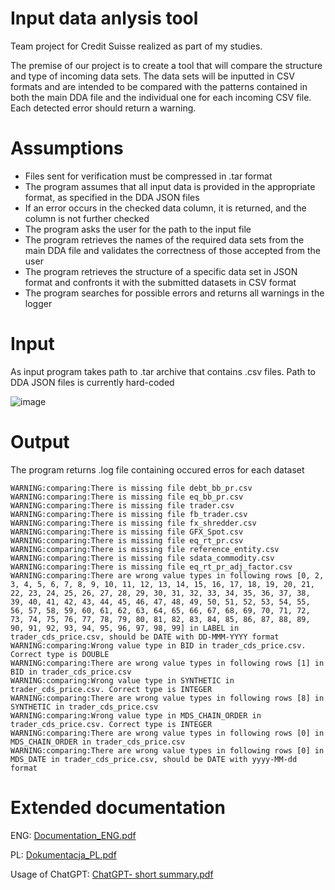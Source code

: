 # Input data anlysis tool
Team project for Credit Suisse realized as part of my studies.

The premise of our project is to create a tool that will compare the structure and type of incoming data sets. The data sets will be inputted in CSV formats and are intended to be compared with the patterns contained in both the main DDA file and the individual one for each incoming CSV file. Each detected error should return a warning.
# Assumptions
- Files sent for verification must be compressed in .tar format
- The program assumes that all input data is provided in the appropriate format, as specified in the DDA JSON files
- If an error occurs in the checked data column, it is returned, and the column is not further checked
- The program asks the user for the path to the input file
- The program retrieves the names of the required data sets from the main DDA file and validates the correctness of those accepted from the user
- The program retrieves the structure of a specific data set in JSON format and confronts it with the submitted datasets in CSV format
- The program searches for possible errors and returns all warnings in the logger

# Input
As input program takes path to .tar archive that contains .csv files. Path to DDA JSON files is currently hard-coded

![image](https://github.com/plmrr/input-data-anlysis-tool/assets/130595899/5f1cbe74-0cf8-47e8-9e07-156b15723f77)

# Output
The program returns .log file containing occured erros for each dataset

```
WARNING:comparing:There is missing file debt_bb_pr.csv
WARNING:comparing:There is missing file eq_bb_pr.csv
WARNING:comparing:There is missing file trader.csv
WARNING:comparing:There is missing file fb_trader.csv
WARNING:comparing:There is missing file fx_shredder.csv
WARNING:comparing:There is missing file GFX_Spot.csv
WARNING:comparing:There is missing file eq_rt_pr.csv
WARNING:comparing:There is missing file reference_entity.csv
WARNING:comparing:There is missing file sdata_commodity.csv
WARNING:comparing:There is missing file eq_rt_pr_adj_factor.csv
WARNING:comparing:There are wrong value types in following rows [0, 2, 3, 4, 5, 6, 7, 8, 9, 10, 11, 12, 13, 14, 15, 16, 17, 18, 19, 20, 21, 22, 23, 24, 25, 26, 27, 28, 29, 30, 31, 32, 33, 34, 35, 36, 37, 38, 39, 40, 41, 42, 43, 44, 45, 46, 47, 48, 49, 50, 51, 52, 53, 54, 55, 56, 57, 58, 59, 60, 61, 62, 63, 64, 65, 66, 67, 68, 69, 70, 71, 72, 73, 74, 75, 76, 77, 78, 79, 80, 81, 82, 83, 84, 85, 86, 87, 88, 89, 90, 91, 92, 93, 94, 95, 96, 97, 98, 99] in LABEL in trader_cds_price.csv, should be DATE with DD-MMM-YYYY format
WARNING:comparing:Wrong value type in BID in trader_cds_price.csv. Correct type is DOUBLE
WARNING:comparing:There are wrong value types in following rows [1] in BID in trader_cds_price.csv
WARNING:comparing:Wrong value type in SYNTHETIC in trader_cds_price.csv. Correct type is INTEGER
WARNING:comparing:There are wrong value types in following rows [8] in SYNTHETIC in trader_cds_price.csv
WARNING:comparing:Wrong value type in MDS_CHAIN_ORDER in trader_cds_price.csv. Correct type is INTEGER
WARNING:comparing:There are wrong value types in following rows [0] in MDS_CHAIN_ORDER in trader_cds_price.csv
WARNING:comparing:There are wrong value types in following rows [0] in MDS_DATE in trader_cds_price.csv, should be DATE with yyyy-MM-dd format
```

# Extended documentation
ENG: [Documentation_ENG.pdf](https://github.com/plmrr/input-data-anlysis-tool/files/11962446/Documentation_ENG.pdf)

PL: [Dokumentacja_PL.pdf](https://github.com/plmrr/input-data-anlysis-tool/files/11962447/Dokumentacja_PL.pdf)

Usage of ChatGPT: [ChatGPT- short summary.pdf](https://github.com/plmrr/input-data-anlysis-tool/files/11962462/ChatGPT-.short.summary.pdf)
